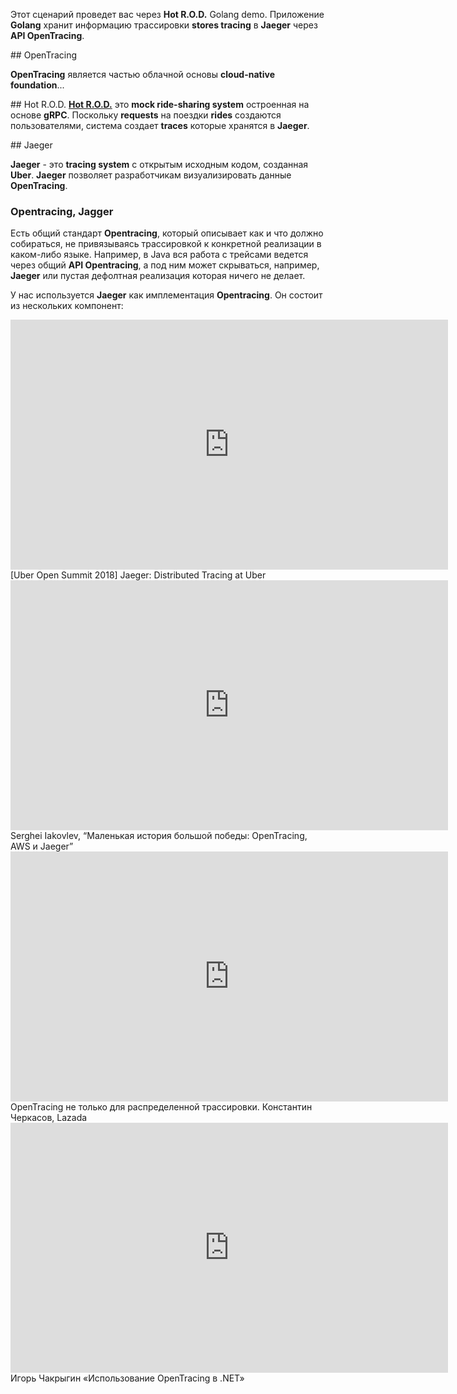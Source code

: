 Этот сценарий проведет вас через **Hot R.O.D.** Golang demo. Приложение **Golang** хранит информацию трассировки **stores tracing** в **Jaeger** через **API OpenTracing**.

## OpenTracing

**OpenTracing** является частью облачной основы  **cloud-native foundation**...


## Hot R.O.D.
[**Hot R.O.D.**](https://github.com/uber/jaeger/tree/master/examples/hotrod) это **mock ride-sharing system** остроенная на основе **gRPC**. 
Поскольку **requests** на поездки **rides** создаются пользователями, система создает **traces** которые хранятся в **Jaeger**.

## Jaeger

**Jaeger** - это  **tracing system** с открытым исходным кодом, созданная **Uber**. **Jaeger** позволяет разработчикам визуализировать данные **OpenTracing**.

### Opentracing, Jagger 

Есть общий стандарт **Opentracing**, который описывает как и что должно собираться, не привязываясь трассировкой к конкретной реализации в каком-либо языке. Например, в Java вся работа с трейсами ведется через общий **API Opentracing**, а под ним может скрываться, например, **Jaeger** или пустая дефолтная реализация которая ничего не делает.

У нас используется **Jaeger** как имплементация **Opentracing**. Он состоит из нескольких компонент:

<iframe style="width: 700px;height: 400px;" src="https://www.youtube-nocookie.com/embed/s7IrYt1igSM" frameborder="0" allow="accelerometer; autoplay; encrypted-media; gyroscope; picture-in-picture" allowfullscreen></iframe>
[Uber Open Summit 2018] Jaeger: Distributed Tracing at Uber

<iframe style="width: 700px;height: 400px;" src="https://www.youtube-nocookie.com/embed/fsHb0qK37bc" frameborder="0" allow="accelerometer; autoplay; encrypted-media; gyroscope; picture-in-picture" allowfullscreen></iframe>
Serghei Iakovlev, “Маленькая история большой победы: OpenTracing, AWS и Jaeger”

<iframe style="width: 700px;height: 400px;" src="https://www.youtube-nocookie.com/embed/nHgfJ943z2I" frameborder="0" allow="accelerometer; autoplay; encrypted-media; gyroscope; picture-in-picture" allowfullscreen></iframe>
OpenTracing не только для распределенной трассировки. Константин Черкасов, Lazada

<iframe style="width: 700px;height: 400px;" src="https://www.youtube-nocookie.com/embed/siZv8TZoMg" frameborder="0" allow="accelerometer; autoplay; encrypted-media; gyroscope; picture-in-picture" allowfullscreen></iframe>
Игорь Чакрыгин «Использование OpenTracing в .NET»